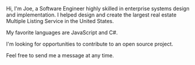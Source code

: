 Hi, I'm Joe, a Software Engineer highly skilled in enterprise systems design and implementation. I helped design and create the largest real estate Multiple Listing Service in the United States.

My favorite languages are JavaScript and C#.

I'm looking for opportunities to contribute to an open source project.

Feel free to send me a message at any time.
